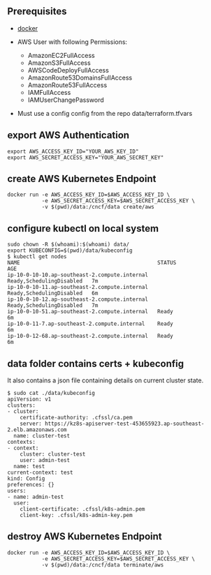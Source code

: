 ## Prerequisites
* [docker](https://docker.io/)

* AWS User with following Permissions:
  - AmazonEC2FullAccess
  - AmazonS3FullAccess
  - AWSCodeDeployFullAccess
  - AmazonRoute53DomainsFullAccess
  - AmazonRoute53FullAccess
  - IAMFullAccess
  - IAMUserChangePassword

* Must use a config config from the repo data/terraform.tfvars

## export AWS Authentication

```
export AWS_ACCESS_KEY_ID="YOUR_AWS_KEY_ID"
export AWS_SECRET_ACCESS_KEY="YOUR_AWS_SECRET_KEY"
```

## create AWS Kubernetes Endpoint

```
docker run -e AWS_ACCESS_KEY_ID=$AWS_ACCESS_KEY_ID \
           -e AWS_SECRET_ACCESS_KEY=$AWS_SECRET_ACCESS_KEY \
           -v $(pwd)/data:/cncf/data create/aws
```

## configure kubectl on local system

```
sudo chown -R $(whoami):$(whoami) data/
export KUBECONFIG=$(pwd)/data/kubeconfig
$ kubectl get nodes
NAME                                            STATUS                     AGE
ip-10-0-10-10.ap-southeast-2.compute.internal   Ready,SchedulingDisabled   7m
ip-10-0-10-11.ap-southeast-2.compute.internal   Ready,SchedulingDisabled   6m
ip-10-0-10-12.ap-southeast-2.compute.internal   Ready,SchedulingDisabled   7m
ip-10-0-10-51.ap-southeast-2.compute.internal   Ready                      6m
ip-10-0-11-7.ap-southeast-2.compute.internal    Ready                      6m
ip-10-0-12-68.ap-southeast-2.compute.internal   Ready                      6m
```

## data folder contains certs + kubeconfig

It also contains a json file containing details on current cluster state.

```
$ sudo cat ./data/kubeconfig
apiVersion: v1
clusters:
- cluster:
    certificate-authority: .cfssl/ca.pem
    server: https://kz8s-apiserver-test-453655923.ap-southeast-2.elb.amazonaws.com
  name: cluster-test
contexts:
- context:
    cluster: cluster-test
    user: admin-test
  name: test
current-context: test
kind: Config
preferences: {}
users:
- name: admin-test
  user:
    client-certificate: .cfssl/k8s-admin.pem
    client-key: .cfssl/k8s-admin-key.pem
```


## destroy AWS Kubernetes Endpoint

```
docker run -e AWS_ACCESS_KEY_ID=$AWS_ACCESS_KEY_ID \
           -e AWS_SECRET_ACCESS_KEY=$AWS_SECRET_ACCESS_KEY \
           -v $(pwd)/data:/cncf/data terminate/aws
```
